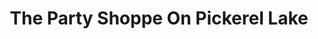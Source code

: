 ---
title: "The Party Shoppe On Pickerel Lake"
url: /petoskey/the-party-shoppe-on-pickerel-lake/
shop: convenience
---